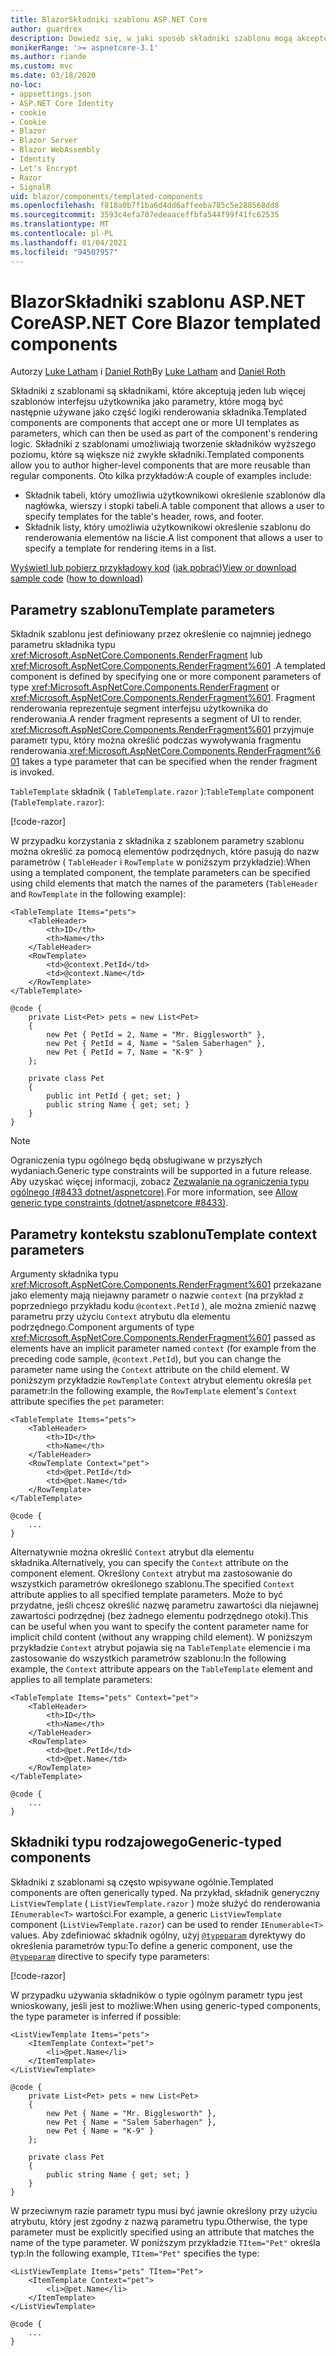 ```yaml
---
title: BlazorSkładniki szablonu ASP.NET Core
author: guardrex
description: Dowiedz się, w jaki sposób składniki szablonu mogą akceptować jeden lub więcej szablonów interfejsu użytkownika jako parametry, które mogą być następnie używane jako część logiki renderowania składnika.
monikerRange: '>= aspnetcore-3.1'
ms.author: riande
ms.custom: mvc
ms.date: 03/18/2020
no-loc:
- appsettings.json
- ASP.NET Core Identity
- cookie
- Cookie
- Blazor
- Blazor Server
- Blazor WebAssembly
- Identity
- Let's Encrypt
- Razor
- SignalR
uid: blazor/components/templated-components
ms.openlocfilehash: f818a0b7f1ba6d4dd6affeeba785c5e288568dd8
ms.sourcegitcommit: 3593c4efa707edeaaceffbfa544f99f41fc62535
ms.translationtype: MT
ms.contentlocale: pl-PL
ms.lasthandoff: 01/04/2021
ms.locfileid: "94507957"
---
```

# <a name="aspnet-core-no-locblazor-templated-components"></a><span data-ttu-id="60798-103">BlazorSkładniki szablonu ASP.NET Core</span><span class="sxs-lookup"><span data-stu-id="60798-103">ASP.NET Core Blazor templated components</span></span>

<span data-ttu-id="60798-104">Autorzy [Luke Latham](https://github.com/guardrex) i [Daniel Roth](https://github.com/danroth27)</span><span class="sxs-lookup"><span data-stu-id="60798-104">By [Luke Latham](https://github.com/guardrex) and [Daniel Roth](https://github.com/danroth27)</span></span>

<span data-ttu-id="60798-105">Składniki z szablonami są składnikami, które akceptują jeden lub więcej szablonów interfejsu użytkownika jako parametry, które mogą być następnie używane jako część logiki renderowania składnika.</span><span class="sxs-lookup"><span data-stu-id="60798-105">Templated components are components that accept one or more UI templates as parameters, which can then be used as part of the component's rendering logic.</span></span> <span data-ttu-id="60798-106">Składniki z szablonami umożliwiają tworzenie składników wyższego poziomu, które są większe niż zwykłe składniki.</span><span class="sxs-lookup"><span data-stu-id="60798-106">Templated components allow you to author higher-level components that are more reusable than regular components.</span></span> <span data-ttu-id="60798-107">Oto kilka przykładów:</span><span class="sxs-lookup"><span data-stu-id="60798-107">A couple of examples include:</span></span>

* <span data-ttu-id="60798-108">Składnik tabeli, który umożliwia użytkownikowi określenie szablonów dla nagłówka, wierszy i stopki tabeli.</span><span class="sxs-lookup"><span data-stu-id="60798-108">A table component that allows a user to specify templates for the table's header, rows, and footer.</span></span>
* <span data-ttu-id="60798-109">Składnik listy, który umożliwia użytkownikowi określenie szablonu do renderowania elementów na liście.</span><span class="sxs-lookup"><span data-stu-id="60798-109">A list component that allows a user to specify a template for rendering items in a list.</span></span>

<span data-ttu-id="60798-110">[Wyświetl lub pobierz przykładowy kod](https://github.com/dotnet/AspNetCore.Docs/tree/master/aspnetcore/blazor/common/samples/) ([jak pobrać](xref:index#how-to-download-a-sample))</span><span class="sxs-lookup"><span data-stu-id="60798-110">[View or download sample code](https://github.com/dotnet/AspNetCore.Docs/tree/master/aspnetcore/blazor/common/samples/) ([how to download](xref:index#how-to-download-a-sample))</span></span>

## <a name="template-parameters"></a><span data-ttu-id="60798-111">Parametry szablonu</span><span class="sxs-lookup"><span data-stu-id="60798-111">Template parameters</span></span>

<span data-ttu-id="60798-112">Składnik szablonu jest definiowany przez określenie co najmniej jednego parametru składnika typu <xref:Microsoft.AspNetCore.Components.RenderFragment> lub <xref:Microsoft.AspNetCore.Components.RenderFragment%601> .</span><span class="sxs-lookup"><span data-stu-id="60798-112">A templated component is defined by specifying one or more component parameters of type <xref:Microsoft.AspNetCore.Components.RenderFragment> or <xref:Microsoft.AspNetCore.Components.RenderFragment%601>.</span></span> <span data-ttu-id="60798-113">Fragment renderowania reprezentuje segment interfejsu użytkownika do renderowania.</span><span class="sxs-lookup"><span data-stu-id="60798-113">A render fragment represents a segment of UI to render.</span></span> <span data-ttu-id="60798-114"><xref:Microsoft.AspNetCore.Components.RenderFragment%601> przyjmuje parametr typu, który można określić podczas wywoływania fragmentu renderowania.</span><span class="sxs-lookup"><span data-stu-id="60798-114"><xref:Microsoft.AspNetCore.Components.RenderFragment%601> takes a type parameter that can be specified when the render fragment is invoked.</span></span>

<span data-ttu-id="60798-115">`TableTemplate` składnik ( `TableTemplate.razor` ):</span><span class="sxs-lookup"><span data-stu-id="60798-115">`TableTemplate` component (`TableTemplate.razor`):</span></span>

[!code-razor[](../common/samples/5.x/BlazorWebAssemblySample/Components/TableTemplate.razor)]

<span data-ttu-id="60798-116">W przypadku korzystania z składnika z szablonem parametry szablonu można określić za pomocą elementów podrzędnych, które pasują do nazw parametrów ( `TableHeader` i `RowTemplate` w poniższym przykładzie):</span><span class="sxs-lookup"><span data-stu-id="60798-116">When using a templated component, the template parameters can be specified using child elements that match the names of the parameters (`TableHeader` and `RowTemplate` in the following example):</span></span>

```razor
<TableTemplate Items="pets">
    <TableHeader>
        <th>ID</th>
        <th>Name</th>
    </TableHeader>
    <RowTemplate>
        <td>@context.PetId</td>
        <td>@context.Name</td>
    </RowTemplate>
</TableTemplate>

@code {
    private List<Pet> pets = new List<Pet>
    {
        new Pet { PetId = 2, Name = "Mr. Bigglesworth" },
        new Pet { PetId = 4, Name = "Salem Saberhagen" },
        new Pet { PetId = 7, Name = "K-9" }
    };

    private class Pet
    {
        public int PetId { get; set; }
        public string Name { get; set; }
    }
}
```

> [!NOTE]
> <span data-ttu-id="60798-117">Ograniczenia typu ogólnego będą obsługiwane w przyszłych wydaniach.</span><span class="sxs-lookup"><span data-stu-id="60798-117">Generic type constraints will be supported in a future release.</span></span> <span data-ttu-id="60798-118">Aby uzyskać więcej informacji, zobacz [Zezwalanie na ograniczenia typu ogólnego (#8433 dotnet/aspnetcore)](https://github.com/dotnet/aspnetcore/issues/8433).</span><span class="sxs-lookup"><span data-stu-id="60798-118">For more information, see [Allow generic type constraints (dotnet/aspnetcore #8433)](https://github.com/dotnet/aspnetcore/issues/8433).</span></span>

## <a name="template-context-parameters"></a><span data-ttu-id="60798-119">Parametry kontekstu szablonu</span><span class="sxs-lookup"><span data-stu-id="60798-119">Template context parameters</span></span>

<span data-ttu-id="60798-120">Argumenty składnika typu <xref:Microsoft.AspNetCore.Components.RenderFragment%601> przekazane jako elementy mają niejawny parametr o nazwie `context` (na przykład z poprzedniego przykładu kodu `@context.PetId` ), ale można zmienić nazwę parametru przy użyciu `Context` atrybutu dla elementu podrzędnego.</span><span class="sxs-lookup"><span data-stu-id="60798-120">Component arguments of type <xref:Microsoft.AspNetCore.Components.RenderFragment%601> passed as elements have an implicit parameter named `context` (for example from the preceding code sample, `@context.PetId`), but you can change the parameter name using the `Context` attribute on the child element.</span></span> <span data-ttu-id="60798-121">W poniższym przykładzie `RowTemplate` `Context` atrybut elementu określa `pet` parametr:</span><span class="sxs-lookup"><span data-stu-id="60798-121">In the following example, the `RowTemplate` element's `Context` attribute specifies the `pet` parameter:</span></span>

```razor
<TableTemplate Items="pets">
    <TableHeader>
        <th>ID</th>
        <th>Name</th>
    </TableHeader>
    <RowTemplate Context="pet">
        <td>@pet.PetId</td>
        <td>@pet.Name</td>
    </RowTemplate>
</TableTemplate>

@code {
    ...
}
```

<span data-ttu-id="60798-122">Alternatywnie można określić `Context` atrybut dla elementu składnika.</span><span class="sxs-lookup"><span data-stu-id="60798-122">Alternatively, you can specify the `Context` attribute on the component element.</span></span> <span data-ttu-id="60798-123">Określony `Context` atrybut ma zastosowanie do wszystkich parametrów określonego szablonu.</span><span class="sxs-lookup"><span data-stu-id="60798-123">The specified `Context` attribute applies to all specified template parameters.</span></span> <span data-ttu-id="60798-124">Może to być przydatne, jeśli chcesz określić nazwę parametru zawartości dla niejawnej zawartości podrzędnej (bez żadnego elementu podrzędnego otoki).</span><span class="sxs-lookup"><span data-stu-id="60798-124">This can be useful when you want to specify the content parameter name for implicit child content (without any wrapping child element).</span></span> <span data-ttu-id="60798-125">W poniższym przykładzie `Context` atrybut pojawia się na `TableTemplate` elemencie i ma zastosowanie do wszystkich parametrów szablonu:</span><span class="sxs-lookup"><span data-stu-id="60798-125">In the following example, the `Context` attribute appears on the `TableTemplate` element and applies to all template parameters:</span></span>

```razor
<TableTemplate Items="pets" Context="pet">
    <TableHeader>
        <th>ID</th>
        <th>Name</th>
    </TableHeader>
    <RowTemplate>
        <td>@pet.PetId</td>
        <td>@pet.Name</td>
    </RowTemplate>
</TableTemplate>

@code {
    ...
}
```

## <a name="generic-typed-components"></a><span data-ttu-id="60798-126">Składniki typu rodzajowego</span><span class="sxs-lookup"><span data-stu-id="60798-126">Generic-typed components</span></span>

<span data-ttu-id="60798-127">Składniki z szablonami są często wpisywane ogólnie.</span><span class="sxs-lookup"><span data-stu-id="60798-127">Templated components are often generically typed.</span></span> <span data-ttu-id="60798-128">Na przykład, składnik generyczny `ListViewTemplate` ( `ListViewTemplate.razor` ) może służyć do renderowania `IEnumerable<T>` wartości.</span><span class="sxs-lookup"><span data-stu-id="60798-128">For example, a generic `ListViewTemplate` component (`ListViewTemplate.razor`) can be used to render `IEnumerable<T>` values.</span></span> <span data-ttu-id="60798-129">Aby zdefiniować składnik ogólny, użyj [`@typeparam`](xref:mvc/views/razor#typeparam) dyrektywy do określenia parametrów typu:</span><span class="sxs-lookup"><span data-stu-id="60798-129">To define a generic component, use the [`@typeparam`](xref:mvc/views/razor#typeparam) directive to specify type parameters:</span></span>

[!code-razor[](../common/samples/5.x/BlazorWebAssemblySample/Components/ListViewTemplate.razor)]

<span data-ttu-id="60798-130">W przypadku używania składników o typie ogólnym parametr typu jest wnioskowany, jeśli jest to możliwe:</span><span class="sxs-lookup"><span data-stu-id="60798-130">When using generic-typed components, the type parameter is inferred if possible:</span></span>

```razor
<ListViewTemplate Items="pets">
    <ItemTemplate Context="pet">
        <li>@pet.Name</li>
    </ItemTemplate>
</ListViewTemplate>

@code {
    private List<Pet> pets = new List<Pet>
    {
        new Pet { Name = "Mr. Bigglesworth" },
        new Pet { Name = "Salem Saberhagen" },
        new Pet { Name = "K-9" }
    };

    private class Pet
    {
        public string Name { get; set; }
    }
}
```

<span data-ttu-id="60798-131">W przeciwnym razie parametr typu musi być jawnie określony przy użyciu atrybutu, który jest zgodny z nazwą parametru typu.</span><span class="sxs-lookup"><span data-stu-id="60798-131">Otherwise, the type parameter must be explicitly specified using an attribute that matches the name of the type parameter.</span></span> <span data-ttu-id="60798-132">W poniższym przykładzie `TItem="Pet"` określa typ:</span><span class="sxs-lookup"><span data-stu-id="60798-132">In the following example, `TItem="Pet"` specifies the type:</span></span>

```razor
<ListViewTemplate Items="pets" TItem="Pet">
    <ItemTemplate Context="pet">
        <li>@pet.Name</li>
    </ItemTemplate>
</ListViewTemplate>

@code {
    ...
}
```
